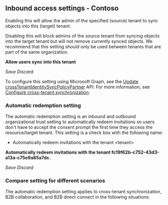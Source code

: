 ## Inbound access settings - Contoso

Enabling this will allow the admin of the specified (source) tenant to sync objects into this (target) tenant.

Disabling this will block admins of the source tenant from syncing objects into the target tenant but will not remove currently synced objects. We recommend that this setting should only be used between tenants that are part of the same organization.

**Allow users sync into this tenant**

_Save_ _Discard_

To configure this setting using Microsoft Graph, see the [Update crossTenantIdentitySyncPolicyPartner](https://docs.microsoft.com/en-us/graph/api/crosstenantidentitysyncpolicypartner-update) API. For more information, see [Configure cross-tenant synchronization](https://docs.microsoft.com/en-us/azure/active-directory/external-identities/cross-tenant-synchronization).

### Automatic redemption setting

The automatic redemption setting is an inbound and outbound organizational trust setting to automatically redeem invitations so users don't have to accept the consent prompt the first time they access the resource/target tenant. This setting is a check box with the following name:

- Automatically redeem invitations with the tenant \<tenant\>

**Automatically redeem invitations with the tenant fc19f62b-c752-43d3-a13a-c75e9a85a7dc.**

_Save_ _Discard_

### Compare setting for different scenarios

The automatic redemption setting applies to cross-tenant synchronization, B2B collaboration, and B2B direct connect in the following situations: